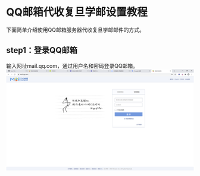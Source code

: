 # QQ邮箱代收复旦学邮设置教程

下面简单介绍使用QQ邮箱服务器代收复旦学邮邮件的方式。

## step1：登录QQ邮箱

输入网址mail.qq.com，通过用户名和密码登录QQ邮箱。
![登录QQ邮箱](/assets/collect_fudan_mail/step-0.png)
